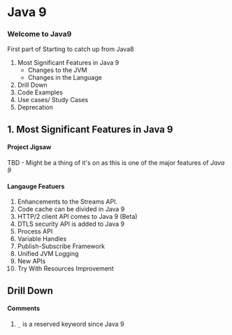# Java 9 
### Welcome to Java9
First part of Starting to catch up from Java8

1. Most Significant Features in Java 9
    * Changes to the JVM
    * Changes in the Language
2. Drill Down
3. Code Examples
4. Use cases/ Study Cases
5. Deprecation 

## 1. Most Significant Features in Java 9
#### Project Jigsaw
TBD - Might be a thing of it's on as this is one of the major features of *Java 9*

#### Langauge Featuers
1. Enhancements to the Streams API.
2. Code cache can be divided in Java 9
3. HTTP/2 client API comes to Java 9 (Beta)
4. DTLS security API is added to Java 9
5. Process API
6. Variable Handles
7. Publish-Subscribe Framework
8. Unified JVM Logging
9. New APIs
10. Try With Resources Improvement

## Drill Down




#### Comments
1. `_` is a reserved keyword since Java 9
<!--stackedit_data:
eyJoaXN0b3J5IjpbMzkyNDIyMDcwXX0=
-->